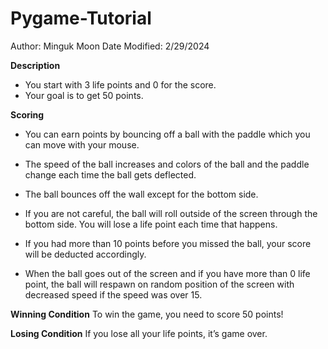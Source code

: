 # Pygame-Tutorial

Author: Minguk Moon
Date Modified: 2/29/2024

**Description**

- You start with 3 life points and 0 for the score.
- Your goal is to get 50 points.

**Scoring**

- You can earn points by bouncing off a ball with the paddle which you can move with your mouse.
- The speed of the ball increases and colors of the ball and the paddle change each time the ball gets deflected.
- The ball bounces off the wall except for the bottom side.

- If you are not careful, the ball will roll outside of the screen through the bottom side. You will lose a life point each time that happens. 
- If you had more than 10 points before you missed the ball, your score will be deducted accordingly.

- When the ball goes out of the screen and if you have more than 0 life point, the ball will respawn on random position of the screen with decreased speed if the speed was over 15.

**Winning Condition**
To win the game, you need to score 50 points!

**Losing Condition**
If you lose all your life points, it’s game over.
